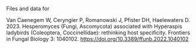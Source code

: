 Files and data for 

Van Caenegem W, Ceryngier P, Romanowski J, Pfister DH, Haelewaters D. 2023. Hesperomyces (Fungi, Ascomycota) associated with Hyperaspis ladybirds (Coleoptera, Coccinellidae): rethinking host specificity. Frontiers in Fungal Biology 3: 1040102. https://doi.org/10.3389/ffunb.2022.1040102

